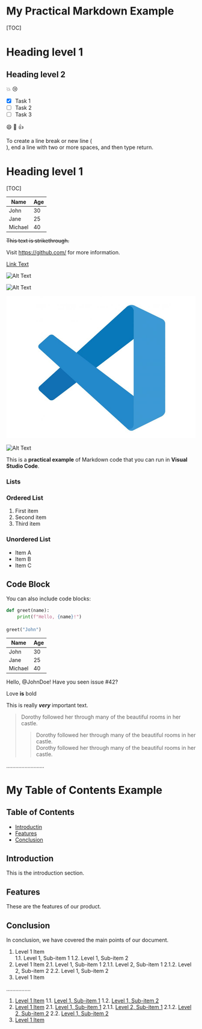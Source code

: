 # My Practical Markdown Example

[TOC]



Heading level 1
===============

Heading level 2
--

:boom:
:cry:
- [x] Task 1
- [ ] Task 2
- [ ] Task 3

:smile: :rocket: :+1:

To create a line break or new line (<br>), end a line with two or more spaces, and then type return.

<h1>Heading level 1</h1>	



[TOC]


| Name     | Age |
|----------|-----|
| John     | 30  |
| Jane     | 25  |
| Michael  | 40  |

~~This text is strikethrough.~~

Visit https://github.com/ for more information.


[Link Text](https://code.visualstudio.com/)

![Alt Text](https://upload.wikimedia.org/wikipedia/commons/9/9a/Visual_Studio_Code_1.35_icon.svg)


![Alt Text](C:\Users\ASUS\Desktop\temp\visual-studio-code7642.jpg)

![Alt Text](.\visual-studio-code7642.jpg)

![Alt Text](C:\Users\ASUS\Desktop\temp\visual-studio-code7642.jpg)


This is a **practical example** of Markdown code that you can run in **Visual Studio Code**.

### Lists

### Ordered List
1. First item
2. Second item
3. Third item

### Unordered List
- Item A
- Item B
- Item C

## Code Block

You can also include code blocks:

```python
def greet(name):
    print(f"Hello, {name}!")

greet("John")

```
| Name     | Age |
|----------|-----|
| John     | 30  |
| Jane     | 25  |
| Michael  | 40  |

Hello, @JohnDoe! Have you seen issue #42?

Love **is** bold	

This is really ***very*** important text.	

> Dorothy followed her through many of the beautiful rooms in her castle.
>> Dorothy followed her through many of the beautiful rooms in her castle.  
>> Dorothy followed her through many of the beautiful rooms in her castle.

.........................
# My Table of Contents Example


## Table of Contents
- [Introductin](#introduction)
- [Features](#features)
- [Conclusion](#conclusion)

## Introduction
This is the introduction section.

## Features
These are the features of our product.

## Conclusion
In conclusion, we have covered the main points of our document.

1. Level 1 Item  
   1.1. Level 1, Sub-item 1
   1.2. Level 1, Sub-item 2
2. Level 1 Item
   2.1. Level 1, Sub-item 1
      2.1.1. Level 2, Sub-item 1
      2.1.2. Level 2, Sub-item 2
   2.2. Level 1, Sub-item 2
3. Level 1 Item

................
1. [Level 1 Item][ref1]
   1.1. [Level 1, Sub-item 1][ref2]
   1.2. [Level 1, Sub-item 2][ref3]
2. [Level 1 Item][ref4]
   2.1. [Level 1, Sub-item 1][ref5]
      2.1.1. [Level 2, Sub-item 1][ref6]
      2.1.2. [Level 2, Sub-item 2][ref7]
   2.2. [Level 1, Sub-item 2][ref8]
3. [Level 1 Item][ref9]

[ref1]: #link1
[ref2]: #link2
[ref3]: #link3
[ref4]: #link4
[ref5]: #link5
[ref6]: #link6
[ref7]: #link7
[ref8]: #link8
[ref9]: #link9